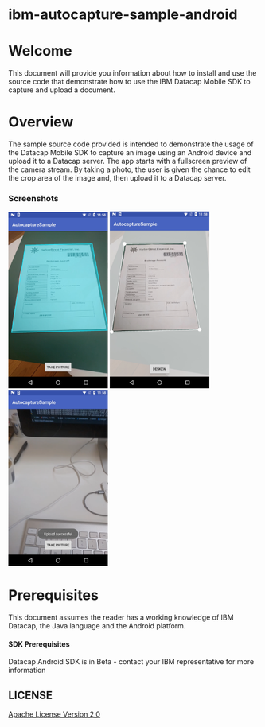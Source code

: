 # ibm-autocapture-sample-android


# Welcome

This document will provide you information about how to install and use the source code that demonstrate how to use the IBM Datacap Mobile SDK to capture and upload a document.

# Overview

The sample source code provided is intended to demonstrate the usage of the Datacap Mobile SDK to capture an image using an Android device and upload it to a Datacap server. The app starts with a fullscreen preview of the camera stream. By taking a photo, the user is given the chance to edit the crop area of the image and, then upload it to a Datacap server.

### Screenshots

<img src="screenshots/camera_view.png" width="200"/>
<img src="screenshots/deskew.png" width="200"/>
<img src="screenshots/upload.png" width="200"/>

# Prerequisites

This document assumes the reader has a working knowledge of IBM Datacap, the Java language and the Android platform.

#### SDK Prerequisites

Datacap Android SDK is in Beta - contact your IBM representative for more information

## LICENSE

[Apache License Version 2.0](../LICENSE)



